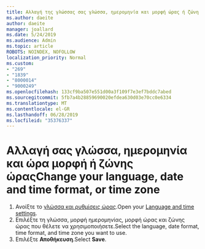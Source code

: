 ```yaml
---
title: Αλλαγή της γλώσσας σας γλώσσα, ημερομηνία και μορφή ώρας ή ζώνη ώρας στο Outlook.com
ms.author: daeite
author: daeite
manager: joallard
ms.date: 5/24/2019
ms.audience: Admin
ms.topic: article
ROBOTS: NOINDEX, NOFOLLOW
localization_priority: Normal
ms.custom:
- "269"
- "1839"
- "8000014"
- "9000249"
ms.openlocfilehash: 133cf9ba507e551d00a3f109f7e3ef7bddc7abed
ms.sourcegitcommit: 5fb7a4b28859690020efdea630d03e70cc0e6334
ms.translationtype: MT
ms.contentlocale: el-GR
ms.lasthandoff: 06/28/2019
ms.locfileid: "35376337"
---
```

# <a name="change-your-language-date-and-time-format-or-time-zone"></a><span data-ttu-id="8ac36-102">Αλλαγή σας γλώσσα, ημερομηνία και ώρα μορφή ή ζώνης ώρας</span><span class="sxs-lookup"><span data-stu-id="8ac36-102">Change your language, date and time format, or time zone</span></span>

1. <span data-ttu-id="8ac36-103">Ανοίξτε το [γλώσσα και ρυθμίσεις ώρας](https://go.microsoft.com/fwlink/?linkid=2085505).</span><span class="sxs-lookup"><span data-stu-id="8ac36-103">Open your [Language and time settings](https://go.microsoft.com/fwlink/?linkid=2085505).</span></span>
1. <span data-ttu-id="8ac36-104">Επιλέξτε τη γλώσσα, μορφή ημερομηνίας, μορφή ώρας και ζώνης ώρας που θέλετε να χρησιμοποιήσετε.</span><span class="sxs-lookup"><span data-stu-id="8ac36-104">Select the language, date format, time format, and time zone you want to use.</span></span>
1. <span data-ttu-id="8ac36-105">Επιλέξτε **Αποθήκευση**.</span><span class="sxs-lookup"><span data-stu-id="8ac36-105">Select **Save**.</span></span>